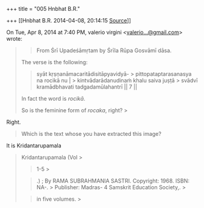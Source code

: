 +++
title = "005 Hnbhat B.R."

+++
[[Hnbhat B.R.	2014-04-08, 20:14:15 [Source](https://groups.google.com/g/samskrita/c/L5uJu2oHfz4)]]



On Tue, Apr 8, 2014 at 7:40 PM, valerio virgini \<[valerio...@gmail.com]()\> wrote:  

> 
> > From Śrī Upadeśāmṛtam by Śrīla Rūpa Gosvāmī dāsa.  
>   
> The verse is the following:  
>   
>   
> > syāt kṛṣṇanāmacaritādisitāpyavidyā- >
> pittopataptarasanasya na rocikā nu \| >
> kintvādarādanudinaṁ khalu saiva juṣṭā >
> svādvī kramādbhavati tadgadamūlahantrī \|\| 7 \|\|  
>   
>   
> In fact the word is *rocikā*.  
>   
>   
> So is the feminine form of *rocaka*, right? >
> 
> >   >
> 
> >   
>   
> > 

Right. 

> 
> >   
> Which is the text whose you have extracted this image?  
>   
> > 

It is Kridantarupamala

> 
> >   
> Kridantarupamala (Vol >
> 
> > 
> > 
> > 1-5 >
> 
> > 
> > 
> > .) ; By RAMA SUBRAHMANIA SASTRI. Copyright: 1968. ISBN: NA-. > Publisher: Madras- 4 Samskrit Education Society,. >
> 
> >  in five volumes. >
> 
> >   
> > 
> > 
> >   
>   
> > 

